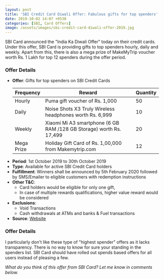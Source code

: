 ```yaml
---
layout: post
title: 'SBI Credit Card Diwali Offer: Fabulous gifts for top spenders'
date: 2019-10-02 14:07 +0530
categories: [SBI, Card Offers]
image: /assets/images/sbi-credit-card-diwali-offer-2019.jpg
---
```


SBI Card announced the "India Ka Diwali Offer" today on their credit cards. Under this offer, SBI Card is providing gifts to top spenders hourly, daily and weekly. Apart from this, there is also a mega prize of MakeMyTrip voucher worth Rs. 1 Lakh for top 12 spenders during the offer period.

### Offer Details

- **Offer**: Gifts for top spenders on SBI Credit Cards
    <table class="table">
    <thead class="thead-dark">
    <tr>
      <th scope="col"> Frequency</th>
      <th scope="col"> Reward</th>
      <th scope="col"> Quantity</th>
    </tr>
    </thead>
    <tbody>
    <tr>
      <td> Hourly </td>
      <td> Puma gift voucher of Rs. 1,000 </td>
      <td> 50 </td>
    </tr>
    <tr>
      <td> Daily </td>
    	<td>  Noise Shots X3 Truly Wireless headphones worth Rs. 6,999 </td>
        <td> 10 </td>
    </tr>
    <tr>
      <td> Weekly </td>
      <td>  Xiaomi Mi A3 smartphone (6 GB RAM /128 GB Storage) worth Rs. 17,499 </td>
      <td> 20 </td>
    </tr>
      <tr>
      <td> Mega Prize </td>
      <td> Holiday Gift Card of Rs. 1,00,000 from Makemytrip.com </td>
      <td> 12 </td>
    </tr>
    </tbody>
    </table>
- **Period**: 1st October 2019 to 30th October 2019
- **Type**: Available for active SBI Credit Card holders
- **Fulfillment**: Winners shall be announced by 5th February 2020 followed by SMS/Emailer to eligible customers with redemption instructions
- **Other T&C**:
  - Card holders would be eligible for only one gift,
  - In case of multiple rewards qualifications, higher value reward would be considered
- **Exclusions**:
  - Void Transactions
  - Cash withdrawals at ATMs and banks & Fuel transactions
- **Source**: [Website](https://www.sbicard.com/diwali/)

### Offer Details

I particularly don't like these type of "highest spender" offers as it lacks transparency. There is no way to know for sure your standing in the spenders list. SBI Card should have rolled out spends based offers for all users instead of pleasing a few.

_What do you think of this offer from SBI Card? Let me know in comments below._
